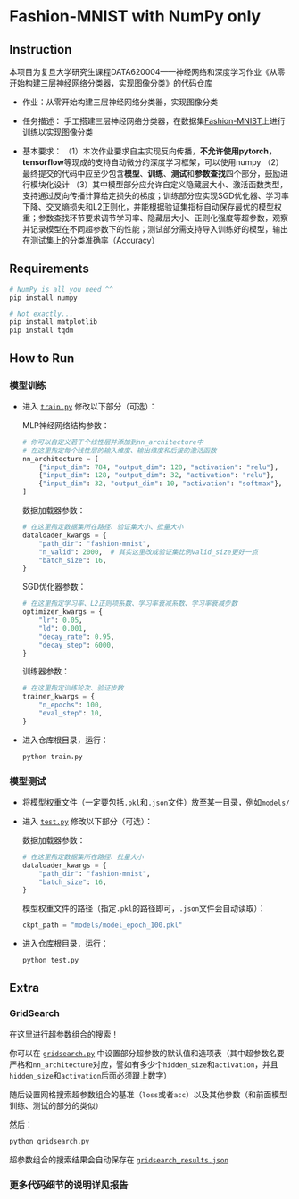 # Fashion-MNIST with NumPy only

## Instruction

本项目为复旦大学研究生课程DATA620004——神经网络和深度学习作业《从零开始构建三层神经网络分类器，实现图像分类》的代码仓库

* 作业：从零开始构建三层神经网络分类器，实现图像分类

* 任务描述：
  手工搭建三层神经网络分类器，在数据集[Fashion-MNIST](https://github.com/zalandoresearch/fashion-mnist)上进行训练以实现图像分类

* 基本要求：
  （1）本次作业要求自主实现反向传播，**不允许使用pytorch，tensorflow**等现成的支持自动微分的深度学习框架，可以使用numpy
  （2）最终提交的代码中应至少包含**模型**、**训练**、**测试**和**参数查找**四个部分，鼓励进行模块化设计
  （3）其中模型部分应允许自定义隐藏层大小、激活函数类型，支持通过反向传播计算给定损失的梯度；训练部分应实现SGD优化器、学习率下降、交叉熵损失和L2正则化，并能根据验证集指标自动保存最优的模型权重；参数查找环节要求调节学习率、隐藏层大小、正则化强度等超参数，观察并记录模型在不同超参数下的性能；测试部分需支持导入训练好的模型，输出在测试集上的分类准确率（Accuracy）

## Requirements

```bash
# NumPy is all you need ^^
pip install numpy

# Not exactly...
pip install matplotlib
pip install tqdm
```

## How to Run

### 模型训练

* 进入 [`train.py`](train.py) 修改以下部分（可选）：

  MLP神经网络结构参数：

  ```python
  # 你可以自定义若干个线性层并添加到nn_architecture中
  # 在这里指定每个线性层的输入维度、输出维度和后接的激活函数
  nn_architecture = [
      {"input_dim": 784, "output_dim": 128, "activation": "relu"},
      {"input_dim": 128, "output_dim": 32, "activation": "relu"},
      {"input_dim": 32, "output_dim": 10, "activation": "softmax"},
  ]
  ```

  数据加载器参数：

  ```python
  # 在这里指定数据集所在路径、验证集大小、批量大小
  dataloader_kwargs = {
      "path_dir": "fashion-mnist",
      "n_valid": 2000,  # 其实这里改成验证集比例valid_size更好一点
      "batch_size": 16,
  }
  ```

  SGD优化器参数：

  ```python
  # 在这里指定学习率、L2正则项系数、学习率衰减系数、学习率衰减步数
  optimizer_kwargs = {
      "lr": 0.05,
      "ld": 0.001,
      "decay_rate": 0.95,
      "decay_step": 6000,
  }
  ```

  训练器参数：

  ```python
  # 在这里指定训练轮次、验证步数
  trainer_kwargs = {
      "n_epochs": 100,
      "eval_step": 10,
  }
  ```

* 进入仓库根目录，运行：

  ```bash
  python train.py
  ```

### 模型测试

* 将模型权重文件（一定要包括`.pkl`和`.json`文件）放至某一目录，例如`models/`

* 进入 [`test.py`](test.py) 修改以下部分（可选）：

  数据加载器参数：

  ```python
  # 在这里指定数据集所在路径、批量大小
  dataloader_kwargs = {
      "path_dir": "fashion-mnist",
      "batch_size": 16,
  }
  ```

  模型权重文件的路径（指定`.pkl`的路径即可，`.json`文件会自动读取）：

  ```python
  ckpt_path = "models/model_epoch_100.pkl"
  ```

* 进入仓库根目录，运行：

  ```python
  python test.py
  ```

## Extra

### GridSearch

在这里进行超参数组合的搜索！

你可以在 [`gridsearch.py`](gridsearch.py) 中设置部分超参数的默认值和选项表（其中超参数名要严格和`nn_architecture`对应，譬如有多少个`hidden_size`和`activation`，并且`hidden_size`和`activation`后面必须跟上数字）

随后设置网格搜索超参数组合的基准（`loss`或者`acc`）以及其他参数（和前面模型训练、测试的部分的类似）

然后：

```python
python gridsearch.py
```

超参数组合的搜索结果会自动保存在 [`gridsearch_results.json`](gridsearch_results.json) 

### 更多代码细节的说明详见报告